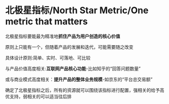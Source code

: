 # 北极星指标/North Star Metric/One metric that matters

北极星指标要能最为精准地**抓住产品为用户创造的核心价值**

原则上只能有一个，但随着产品的发展和迭代，可能需要随之改变

具体设计原则:简单、实时、可落地、可比较

与产品价值高度相关:**互联网产品核心功能**-比如知乎的“回答问题数量”

或与商业模式高度相关：**提升产品的整体业务规模**-如京东的“平台总交易额”

确定了北极星指标之后，所有的资源就可以围绕该指标进行配置，强相关的给予高优支持，弱相关的可以适当往后排
